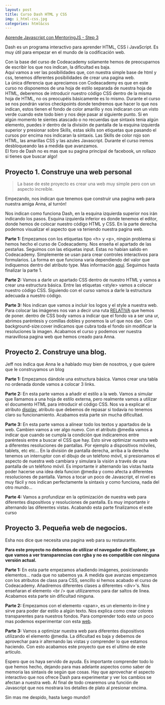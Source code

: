 ```yaml
---
layout: post
title: Curso Dash HTML y CSS 
img: i_html-css.jpg
categories: html&css
---
```

[Aprende Javascript con MentoringJS - Step 3](http://mentoringjs.com/)  
  
  
Dash es un programa interactivo para aprender HTML, CSS i JavaScript. Es muy útil para empezar en el mundo de la codificación web.
  
Con la base del curso de Codeacademy solamente hemos de preocuparnos de escribir los que nos indican, la dificultad es baja.  
Aquí vamos a ver las posibilidades que, con nuestra simple base de html y css, tenemos diferentes posibilidades de crear una pagina web.  
La única diferencia que apreciamos con Codeacademy es que en este curso no disponemos de una hoja de estilo separada de nuestra hoja de HTML, deberemos de introducir nuestro código CSS dentro de la misma hoja de HTML, no os preocupéis básicamente es lo mismo. Durante el curso se nos pondrán varios checkpoints donde tendremos que hacer lo que nos indican, estos tienen el fondo de color amarillo y nos indicaran con un visto verde cuando este todo bien y nos deje pasar al siguiente punto. Si en algún momento te sientes atascado o no recuerdas que sintaxis tenia algún elemento, puedes ir dentro de la división de pantalla de la esquina izquierda superior y presionar sobre Skills, estas skills son etiquetas que pasando el cursos por encima nos indicaran la sintaxis. Las Skills de color rojo son HTML, las amarillas CSS y las azules Javascript. Durante el curso iremos desbloqueando las a medida que avanzamos.  
El foro de Dash no es mas que su pagina principal de facebook, un rollazo si tienes que buscar algo!


## Proyecto 1. Construye una web personal

> La base de este proyecto es crear una web muy simple pero con un aspecto increíble.

Empezando, nos indican que tenemos que construir una pagina web para nuestra amiga Anna, al turrón! 

Nos indican como funciona Dash, en la esquina izquierda superior nos irán indicando los pasos. Esquina izquierda inferior es donde tenemos el editor, donde hemos de colocar nuestro código HTML y CSS. En la parte derecha podemos visualizar el aspecto que va teniendo nuestra pagina web.
 

**Parte 1:**
Empezamos con los etiquetas tipo &lt;h&gt; y &lt;p&gt;, ningún problema si hemos hecho el curso de Codeacademy. Nos enseña el apartado de las pestañas. 
Seguimos con las etiquetas input. Estas no habían salido en Codeacademy. Simplemente se usan para crear controles interactivos para formularios. La forma en que funciona varia dependiendo del valor que indiquemos dentro del atributo type. Mas información [aquí](https://developer.mozilla.org/es/docs/Web/HTML/Elemento/input). Seguimos hasta finalizar la parte 1.

**Parte 2:**
Vamos a darle un apartado CSS dentro de nuestro HTML y vamos a crear una estructura básica.
Entre las etiquetas &lt;style&gt; vamos a colocar nuestro código CSS. Siguiendo con el curso vamos a darle la estructura adecuada a nuestro código.

**Parte 3:**
Nos indican que vamos a incluir los logos y el style a nuestra web. Para colocar las imágenes nos van a decir una ruta [RELATIVA](http://librosweb.es/libro/xhtml/capitulo_4/enlaces_relativos_y_absolutos.html) que hemos de poner. 
dentro de CSS body vamos a indicar que el fondo va a ser una ur, abrimos paréntesis y comillas dobles y ponemos la url que nos dan. Con background-size:cover indicamos que cubra toda el fondo sin modificar la resoluciones la imagen. Acabamos el curso y podemos ver nuestra maravillosa pagina web que hemos creado para Anna.


## Proyecto 2. Construye una blog.

Jeff nos indica que Anna le a hablado muy bien de nosotros, y que quiere que le construyamos un blog

**Parte 1:**
Empezamos dándole una estructura básica. Vamos crear una tabla no ordenada donde vamos a colocar 3 links. 

**Parte 2:**
En esta parte vamos a añadir el estilo a la web. Vamos a simular que llamamos a una hoja de estilo externa, pero realmente vamos a utilizar el documento HTML para introducir el código CSS. Nos va a explicar el atributo [display](https://www.w3schools.com/cssref/pr_class_display.asp), atributo que debemos de repasar si todavía no tenemos claro su funcionamiento. Acabamos esta parte sin mucha dificultad.

**Parte 3:**
En esta parte vamos a alinear todo los textos y apartados de la web. Cambien vamos a ver algo nuevo. Con el atributo @media vamos a indicar que cuando se cumpla la condición que indicaremos entre paréntesis entre a buscar el CSS que hay. Esto sirve optimizar nuestra web a diferentes resoluciones de pantallas. Por ejemplo a dispositivos móviles, tablets, etc etc... En la división de pantalla derecha, arriba a la derecha tenemos un interruptor con el dibujo de un teléfono móvil, si presionamos el aspecto de nuestra web cambiara y simulara la visión a través de una pantalla de un teléfono móvil. Es importante ir alternando las vistas hasta poder hacerse una idea dela funcion @media y como afecta a diferentes resoluciones de pantalla. Vamos a tocar un poco de Javascript, el nivel es muy fácil y nos indican perfectamente la sintaxis y como funciona, nada del otro mundo...

**Parte 4:**
Vamos a profundizar en la optimización de nuestra web para diferentes dispositivos y resoluciones de pantalla. Es muy importante ir alternando las diferentes vistas. Acabando esta parte finalizamos el este curso


## Proyecto 3. Pequeña web de negocios.

Esha nos dice que necesita una pagina web para su restaurante.

**Para este proyecto no debemos de utilizar el navegador de IExplorer, ya que vamos a ver transparencias con rgba y no es compatible con ninguna versión actual.**

**Parte 1:**
En esta parte empezamos añadiendo imágenes, posicionando elementos... nada que no sabemos ya. A medida que avanzas empezamos con los atributos de class para CSS, sencillo si hemos acabado el curso de Codeacademy. Añadiremos diferentes clases a diferentes &lt;div&gt;'s. Nos enseñaran el elemento &lt;br /&gt; que utilizaremos para dar saltos de linea. Acabamos esta parte sin dificultad ninguna.

**Parte 2:**
Empezamos con el elemento &lt;span&gt;, es un elemento in-line y sirve para poder dar estilo a algún texto. Nos explica como crear colores transparentes para nuestros fondos. Para comprender todo esto un poco mas podemos experimentar con esta [web](http://www.css3maker.com/css-3-rgba.html).

**Parte 3:**
Vamos a optimizar nuestra web para diferentes dispositivos utilizando el elemento @media. La dificultad es baja y debemos de aprovechar para ir alternando las vistas y comprender lo que estamos haciendo. Con esto acabamos este proyecto que es el ultimo de este articulo.

Espero que os haya servido de ayuda. Es importante comprender todo lo que hemos hecho, dejando para mas adelante aspectos como saber de memoria las sintaxis de según que cosas. Hay que aprovechar el aspecto interactivo que nos ofrece Dash para experimentar y ver los cambios se afectan a nuestra web. Al final de todo crearemos una función de Javascript que nos mostrara los detalles de plato al presionar encima. 

Sin mas me despido, hasta luego mundo!!
